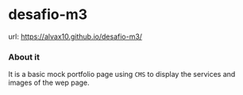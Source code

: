 # desafio-m3
url: https://alvax10.github.io/desafio-m3/

### About it
It is a basic mock portfolio page using `CMS` to display the services and images of the wep page.
